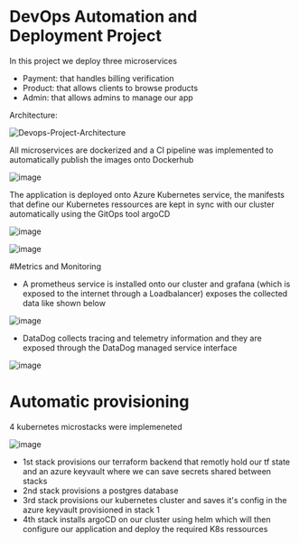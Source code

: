 # DevOps Automation and Deployment Project

In this project we deploy three microservices
- Payment: that handles billing verification
- Product: that allows clients to browse products
- Admin: that allows admins to manage our app

Architecture:

![Devops-Project-Architecture](https://user-images.githubusercontent.com/60438665/213247826-cc5add59-eb54-4504-ae5d-0fcc6803e979.png)

All microservices are dockerized and a CI pipeline was implemented to automatically publish the images onto Dockerhub

![image](https://user-images.githubusercontent.com/60438665/213248286-9be3d35a-60b3-4278-84be-0add82aabd25.png)

The application is deployed onto Azure Kubernetes service, the manifests that define our Kubernetes ressources are kept in sync with our cluster automatically using the GitOps tool argoCD

![image](https://user-images.githubusercontent.com/60438665/213249327-de5285e7-c50e-46b4-8a83-9da69a31cbb1.png)

![image](https://user-images.githubusercontent.com/60438665/213249523-370136ab-0e60-4e3c-9692-d5ba74047d9d.png)

#Metrics and Monitoring

- A prometheus service is installed onto our cluster and grafana (which is exposed to the internet through a Loadbalancer) exposes the collected data like shown below

![image](https://user-images.githubusercontent.com/60438665/213250474-5af84b5b-4f46-4c72-955e-d04eef6fe122.png)

- DataDog collects tracing and telemetry information and they are exposed through the DataDog managed service interface

![image](https://user-images.githubusercontent.com/60438665/213251121-8a8fa5ca-1e55-4ed9-b7c8-2f2b247a6c71.png)

# Automatic provisioning
4 kubernetes microstacks were implemeneted

![image](https://user-images.githubusercontent.com/60438665/213251545-8fda50c6-d848-41e9-8a1a-31ca62a79534.png)


- 1st stack provisions our terraform backend that remotly hold our tf state and an azure keyvault where we can save secrets shared between stacks
- 2nd stack provisions a postgres database
- 3rd stack provisions our kubernetes cluster and saves it's config in the azure keyvault provisioned in stack 1
- 4th stack installs argoCD on our cluster using helm which will then configure our application and deploy the required K8s ressources
